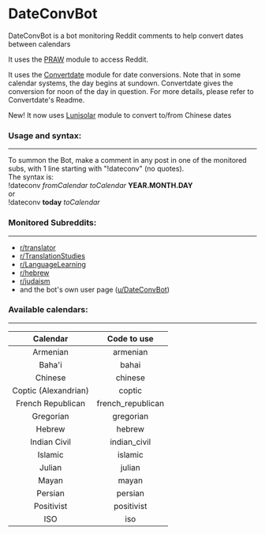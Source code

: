 # DateConvBot
DateConvBot is a bot monitoring Reddit comments to help convert dates between calendars

It uses the [PRAW](https://github.com/praw-dev/praw) module to access Reddit.

It uses the [Convertdate](https://github.com/fitnr/convertdate) module for date conversions.
Note that in some calendar systems, the day begins at sundown. Convertdate gives the conversion for noon of the day in question. 
For more details, please refer to Convertdate's Readme.

New! It now uses [Lunisolar](https://github.com/yen223/lunisolar) module to convert to/from Chinese dates

### Usage and syntax:
_______________________________

  To summon the Bot, make a comment in any post in one of the monitored subs, with 1 line starting with "!dateconv" (no quotes).  
  The syntax is:  
   !dateconv _fromCalendar_ _toCalendar_ **YEAR.MONTH.DAY**  
   or   
   !dateconv **today** _toCalendar_  

### Monitored Subreddits:
_______________________________
  - [r/translator](https://old.reddit.com/r/translator)
  - [r/TranslationStudies](https://old.reddit.com/r/TranslationStudies)
  - [r/LanguageLearning](https://old.reddit.com/r/LanguageLearning)
  - [r/hebrew](https://old.reddit.com/r/hebrew)
  - [r/judaism](https://old.reddit.com/r/judaism)
  - and the bot's own user page ([u/DateConvBot](https://old.reddit.com/user/DateConvBot))

### Available calendars:  
_______________________________
  |       Calendar       |    Code to use    |
  |:--------------------:|:-----------------:|
  |       Armenian       |      armenian     |
  |        Baha'i        |       bahai       |
  |        Chinese       |      chinese      |
  | Coptic (Alexandrian) | coptic            |
  | French Republican    | french_republican |
  | Gregorian            | gregorian         |
  | Hebrew               | hebrew            |
  | Indian Civil         | indian_civil      |
  | Islamic              | islamic           |
  | Julian               | julian            |
  | Mayan                | mayan             |
  | Persian              | persian           |
  | Positivist           | positivist        |
  | ISO                  | iso               |

